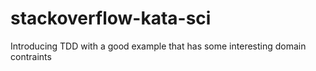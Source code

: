 # stackoverflow-kata-sci
Introducing TDD with a good example that has some interesting domain contraints
